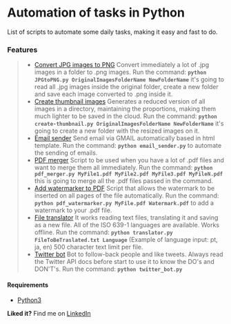 # Automation of tasks in Python

List of scripts to automate some daily tasks, making it easy and fast to do.

### Features

> - [Convert JPG images to PNG](https://github.com/josehenriqueroveda/automations/blob/master/JPGtoPNG.py) Convert immediately a lot of .jpg images in a folder to .png images.
Run the command:  **`python JPGtoPNG.py OriginalImagesFolderName NewFolderName`** it's going to read all .jpg images inside the original folder, create a new folder and save each image converted to .png inside it.
> - [Create thumbnail images](https://github.com/josehenriqueroveda/automations/blob/master/create-thumbnail.py) Generates a reduced version of all images in a directory, maintaining the proportions, making them much lighter to be saved in the cloud.
Run the command:  **`python create-thumbnail.py OriginalImagesFolderName NewFolderName`** it's going to create a new folder with the resized images on it.
> - [Email sender](https://github.com/josehenriqueroveda/automations/blob/master/email_sender.py) Send email via GMAIL automatically based in html template.
Run the command:  **`python email_sender.py`** to automate the sending of emails.
> - [PDF merger](https://github.com/josehenriqueroveda/automations/blob/master/pdf_merger.py) Script to be used when you have a lot of .pdf files and want to merge them all immediately.
Run the command: **`python pdf_merger.py MyFile1.pdf MyFile2.pdf MyFile3.pdf MyFileN.pdf`** this is going to merge all the .pdf files passed in the command.
> - [Add watermarker to PDF](https://github.com/josehenriqueroveda/automations/blob/master/pdf_watermarker.py) Script that allows the watermark to be inserted on all pages of the file automatically.
Run the command: **`python pdf_watermarker.py MyFile.pdf Watermark.pdf`** to add a watermark to your .pdf file.
> - [File translator](https://github.com/josehenriqueroveda/automations/blob/master/translator.py) It works reading text files, translating it and saving as a new file. All of the ISO 639-1 languages are available. Works offline.
Run the command: **`python translator.py FileToBeTraslated.txt Language`** (Example of language input: pt, ja, en) 500 character text limit per file.
> - [Twitter bot](https://github.com/josehenriqueroveda/automations/blob/master/twitter_bot.py) Bot to follow-back people and like tweets.
Always read the Twitter API docs before start to use it to know the DO's and DON'T's. Run the command: **`python twitter_bot.py`** 

#### Requirements
- [Python3](https://www.python.org/)

**Liked it?**
Find me on [LinkedIn](https://www.linkedin.com/in/jhroveda/)
